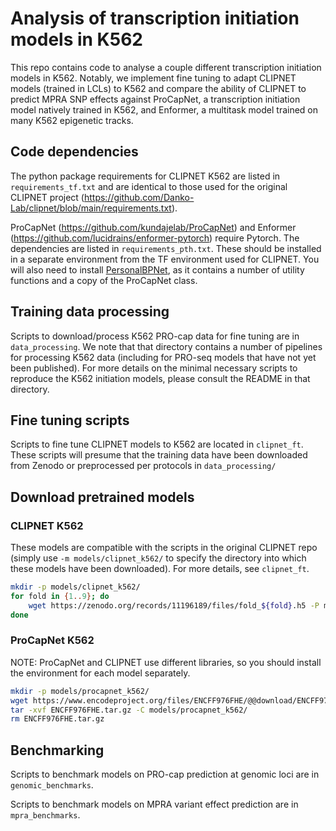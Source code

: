 # Analysis of transcription initiation models in K562

This repo contains code to analyse a couple different transcription initiation models in K562. Notably, we implement fine tuning to adapt CLIPNET models (trained in LCLs) to K562 and compare the ability of CLIPNET to predict MPRA SNP effects against ProCapNet, a transcription initiation model natively trained in K562, and Enformer, a multitask model trained on many K562 epigenetic tracks.

## Code dependencies

The python package requirements for CLIPNET K562 are listed in `requirements_tf.txt` and are identical to those used for the original CLIPNET project (https://github.com/Danko-Lab/clipnet/blob/main/requirements.txt).

ProCapNet (https://github.com/kundajelab/ProCapNet) and Enformer (https://github.com/lucidrains/enformer-pytorch) require Pytorch. The dependencies are listed in `requirements_pth.txt`. These should be installed in a separate environment from the TF environment used for CLIPNET. You will also need to install [PersonalBPNet](https://github.com/adamyhe/PersonalBPNet/), as it contains a number of utility functions and a copy of the ProCapNet class.

## Training data processing

Scripts to download/process K562 PRO-cap data for fine tuning are in `data_processing`. We note that that directory contains a number of pipelines for processing K562 data (including for PRO-seq models that have not yet been published). For more details on the minimal necessary scripts to reproduce the K562 initiation models, please consult the README in that directory.

## Fine tuning scripts

Scripts to fine tune CLIPNET models to K562 are located in `clipnet_ft`. These scripts will presume that the training data have been downloaded from Zenodo or preprocessed per protocols in `data_processing/`

## Download pretrained models

### CLIPNET K562

These models are compatible with the scripts in the original CLIPNET repo (simply use `-m models/clipnet_k562/` to specify the directory into which these models have been downloaded). For more details, see `clipnet_ft`.

```bash
mkdir -p models/clipnet_k562/
for fold in {1..9}; do
    wget https://zenodo.org/records/11196189/files/fold_${fold}.h5 -P models/clipnet_k562/;
done
```

### ProCapNet K562

NOTE: ProCapNet and CLIPNET use different libraries, so you should install the environment for each model separately.

```bash
mkdir -p models/procapnet_k562/
wget https://www.encodeproject.org/files/ENCFF976FHE/@@download/ENCFF976FHE.tar.gz
tar -xvf ENCFF976FHE.tar.gz -C models/procapnet_k562/
rm ENCFF976FHE.tar.gz
```

## Benchmarking

Scripts to benchmark models on PRO-cap prediction at genomic loci are in `genomic_benchmarks`.

Scripts to benchmark models on MPRA variant effect prediction are in `mpra_benchmarks`.
